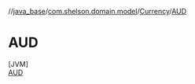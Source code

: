 //[java_base](../../../../index.md)/[com.shelson.domain.model](../../index.md)/[Currency](../index.md)/[AUD](index.md)

# AUD

[JVM]\
[AUD](index.md)
